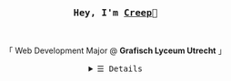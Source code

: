 <h3 align="center"><samp>Hey, I'm <b><a rel="nofollow noopener noreferrer" target="_blank"
                href="https://creep.cat/">Creep</a></b>👋</samp></h3>
<br>
<p align="center">
    「 Web Development Major @ <b>Grafisch Lyceum Utrecht</b> 」<br>
</p>
<details align="center">
    <summary> <samp>&#9776; Details</samp></summary>
    <p align="center">
        <br>
        <a href="https://github.com/CreepWannabe?tab=repositories" target="_blank"><img alt="Code"
                src="https://img.shields.io/badge/-code-000000?style=flat-square&logo=Plex&logoColor=white"></a>
        <a href="https://github.com/CreepWannabe?tab=repositories&language=html" target="_blank"><img alt="HTML"
                src="https://img.shields.io/badge/-HTML5-E34F26?style=flat-square&logo=HTML5&logoColor=white"></a>
        <a href="https://github.com/CreepWannabe?tab=repositories&language=sass" target="_blank"><img alt="Sass"
                src="https://img.shields.io/badge/-Sass-CC6699?style=flat-square&logo=sass&logoColor=white"></a>
        <a href="https://github.com/CreepWannabe?tab=repositories&language=javascript" target="_blank"><img
                alt="Javascript"
                src="https://img.shields.io/badge/-Javascript-F7DF1E?style=flat-square&logo=Javascript&logoColor=white"></a>
        <!-- <a href="https://github.com/CreepWannabe?tab=repositories&language=python" target="_blank"><img alt="Python"
                src="https://img.shields.io/badge/-Python-3776AB?style=flat-square&logo=Python&logoColor=white"></a>-->
        <br>
        <p align="center">
            <a><img width="61%"
                    src="https://raw.githubusercontent.com/creepwannabe/summary-cards/master/profile-summary-card-output/github_dark/0-profile-details.svg"></a>
            <br>
            <a><img width="30%"
                    src="https://raw.githubusercontent.com/CreepWannabe/summary-cards/master/profile-summary-card-output/github_dark/3-stats.svg"></a>
            <a><img width="30%"
                    src="https://raw.githubusercontent.com/creepwannabe/summary-cards/master/profile-summary-card-output/github_dark/1-repos-per-language.svg"></a>
        </p>
        <a href="mailto:contact@creep.cat" target="_blank"><img alt="Mail"
                src="https://img.shields.io/badge/-contact@creep.cat-EA4335?style=flat-square&logo=gmail&logoColor=white"></a>
        <a href="https://discord.gg/ExAyqGyXqC" target="_blank"><img alt="Discord"
                src="https://img.shields.io/badge/-CREEP%239781-5865F2?style=flat-square&logo=discord&logoColor=white"></a>
        <a href="https://github.com/CreepWannabe/CreepWannabe" target="_blank"><img alt="GitHub hits"
                src="https://img.shields.io/github/last-commit/CreepWannabe/CreepWannabe?label=profile%20updated&style=flat-square"></a>
        </samp>
    </p>
</details>
